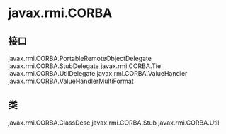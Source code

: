 # javax.rmi.CORBA

## 接口

javax.rmi.CORBA.PortableRemoteObjectDelegate
javax.rmi.CORBA.StubDelegate
javax.rmi.CORBA.Tie
javax.rmi.CORBA.UtilDelegate
javax.rmi.CORBA.ValueHandler
javax.rmi.CORBA.ValueHandlerMultiFormat

## 类

javax.rmi.CORBA.ClassDesc
javax.rmi.CORBA.Stub
javax.rmi.CORBA.Util




